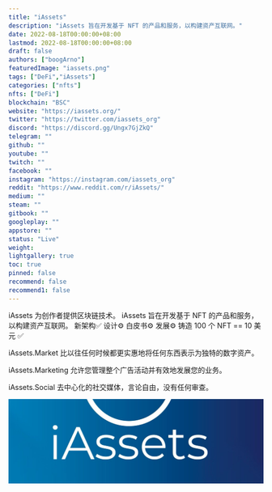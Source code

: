 ```yaml
---
title: "iAssets"
description: "iAssets 旨在开发基于 NFT 的产品和服务，以构建资产互联网。"
date: 2022-08-18T00:00:00+08:00
lastmod: 2022-08-18T00:00:00+08:00
draft: false
authors: ["boogArno"]
featuredImage: "iassets.png"
tags: ["DeFi","iAssets"]
categories: ["nfts"]
nfts: ["DeFi"]
blockchain: "BSC"
website: "https://iassets.org/"
twitter: "https://twitter.com/iassets_org"
discord: "https://discord.gg/Ungx7GjZkQ"
telegram: ""
github: ""
youtube: ""
twitch: ""
facebook: ""
instagram: "https://instagram.com/iassets_org"
reddit: "https://www.reddit.com/r/iAssets/"
medium: ""
steam: ""
gitbook: ""
googleplay: ""
appstore: ""
status: "Live"
weight: 
lightgallery: true
toc: true
pinned: false
recommend: false
recommend1: false
---
```

iAssets 为创作者提供区块链技术。 iAssets 旨在开发基于 NFT 的产品和服务，以构建资产互联网。
新架构✅
设计⚙
白皮书⚙
发展⚙
铸造 100 个 NFT == 10 美元 ✅

iAssets.Market
比以往任何时候都更实惠地将任何东西表示为独特的数字资产。

iAssets.Marketing
允许您管理整个广告活动并有效地发展您的业务。

iAssets.Social
去中心化的社交媒体，言论自由，没有任何审查。

![1500x500](1500x500.jpg)
